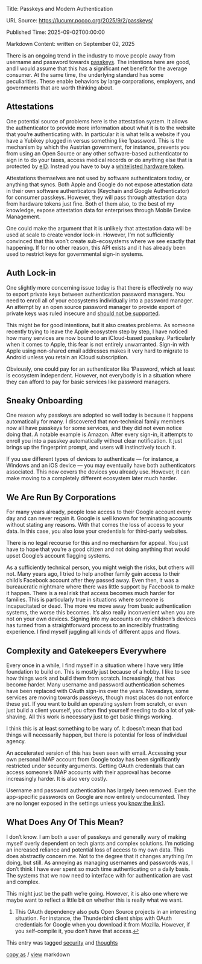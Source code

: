 Title: Passkeys and Modern Authentication

URL Source: https://lucumr.pocoo.org/2025/9/2/passkeys/

Published Time: 2025-09-02T00:00:00

Markdown Content:
written on September 02, 2025

There is an ongoing trend in the industry to move people away from username and password towards [passkeys](https://en.wikipedia.org/wiki/WebAuthn). The intentions here are good, and I would assume that this has a significant net benefit for the average consumer. At the same time, the underlying standard has some peculiarities. These enable behaviors by large corporations, employers, and governments that are worth thinking about.

Attestations
------------

One potential source of problems here is the attestation system. It allows the authenticator to provide more information about what it is to the website that you’re authenticating with. In particular it is what tells a website if you have a Yubikey plugged in versus something like 1password. This is the mechanism by which the Austrian government, for instance, prevents you from using an Open Source or any other software-based authenticator to sign in to do your taxes, access medical records or do anything else that is protected by [eID](https://en.wikipedia.org/wiki/Electronic_identification). Instead you have to buy a [whitelisted hardware token](https://www.id-austria.gv.at/de/hilfe/hilfe-zu-ida/authentifizierungsfaktoren#header-welche_fido_sicherheitsschlussel_sind_mit_id_austria_kompatibel_und_wo_sind_sie_erhaltlich-qbvpmo).

Attestations themselves are not used by software authenticators today, or anything that syncs. Both Apple and Google do not expose attestation data in their own software authenticators (Keychain and Google Authenticator) for consumer passkeys. However, they will pass through attestation data from hardware tokens just fine. Both of them also, to the best of my knowledge, expose attestation data for enterprises through Mobile Device Management.

One could make the argument that it is unlikely that attestation data will be used at scale to create vendor lock-in. However, I’m not sufficiently convinced that this won’t create sub-ecosystems where we see exactly that happening. If for no other reason, this API exists and it has already been used to restrict keys for governmental sign-in systems.

Auth Lock-in
------------

One slightly more concerning issue today is that there is effectively no way to export private keys between authentication password managers. You need to enroll all of your ecosystems individually into a password manager. An attempt by an open source password manager to provide export of private keys was ruled insecure and [should not be supported](https://github.com/keepassxreboot/keepassxc/issues/10407#issuecomment-1994299617).

This might be for good intentions, but it also creates problems. As someone recently trying to leave the Apple ecosystem step by step, I have noticed how many services are now bound to an iCloud-based passkey. Particularly when it comes to Apple, this fear is not entirely unwarranted. Sign-in with Apple using non-shared email addresses makes it very hard to migrate to Android unless you retain an iCloud subscription.

Obviously, one could pay for an authenticator like 1Password, which at least is ecosystem independent. However, not everybody is in a situation where they can afford to pay for basic services like password managers.

Sneaky Onboarding
-----------------

One reason why passkeys are adopted so well today is because it happens automatically for many. I discovered that non-technical family members now all have passkeys for some services, and they did not even notice doing that. A notable example is Amazon. After every sign-in, it attempts to enroll you into a passkey automatically without clear notification. It just brings up the fingerprint prompt, and users will instinctively touch it.

If you use different types of devices to authenticate — for instance, a Windows and an iOS device — you may eventually have both authenticators associated. This now covers the devices you already use. However, it can make moving to a completely different ecosystem later much harder.

We Are Run By Corporations
--------------------------

For many years already, people lose access to their Google account every day and can never regain it. Google is well known for terminating accounts without stating any reasons. With that comes the loss of access to your data. In this case, you also lose your credentials for third-party websites.

There is no legal recourse for this and no mechanism for appeal. You just have to hope that you’re a good citizen and not doing anything that would upset Google’s account flagging systems.

As a sufficiently technical person, you might weigh the risks, but others will not. Many years ago, I tried to help another family gain access to their child’s Facebook account after they passed away. Even then, it was a bureaucratic nightmare where there was little support by Facebook to make it happen. There is a real risk that access becomes much harder for families. This is particularly true in situations where someone is incapacitated or dead. The more we move away from basic authentication systems, the worse this becomes. It’s also really inconvenient when you are not on your own devices. Signing into my accounts on my children’s devices has turned from a straightforward process to an incredibly frustrating experience. I find myself juggling all kinds of different apps and flows.

Complexity and Gatekeepers Everywhere
-------------------------------------

Every once in a while, I find myself in a situation where I have very little foundation to build on. This is mostly just because of a hobby. I like to see how things work and build them from scratch. Increasingly, that has become harder. Many username and password authentication schemes have been replaced with OAuth sign-ins over the years. Nowadays, some services are moving towards passkeys, though most places do not enforce these yet. If you want to build an operating system from scratch, or even just build a client yourself, you often find yourself needing to do a lot of yak-shaving. All this work is necessary just to get basic things working.

I think this is at least something to be wary of. It doesn’t mean that bad things will necessarily happen, but there is potential for loss of individual agency.

An accelerated version of this has been seen with email. Accessing your own personal IMAP account from Google today has been significantly restricted under security arguments. Getting OAuth credentials that can access someone’s IMAP accounts with their approval has become increasingly harder. It is also very costly.

Username and password authentication has largely been removed. Even the app-specific passwords on Google are now entirely undocumented. They are no longer exposed in the settings unless you [know the link](https://myaccount.google.com/apppasswords)[1](https://lucumr.pocoo.org/2025/9/2/passkeys/#fn-1).

What Does Any Of This Mean?
---------------------------

I don’t know. I am both a user of passkeys and generally wary of making myself overly dependent on tech giants and complex solutions. I’m noticing an increased reliance and potential loss of access to my own data. This does abstractly concern me. Not to the degree that it changes anything I’m doing, but still. As annoying as managing usernames and passwords was, I don’t think I have ever spent so much time authenticating on a daily basis. The systems that we now need to interface with for authentication are vast and complex.

This might just be the path we’re going. However, it is also one where we maybe want to reflect a little bit on whether this is really what we want.

1.   This OAuth dependency also puts Open Source projects in an interesting situation. For instance, the Thunderbird client ships with OAuth credentials for Google when you download it from Mozilla. However, if you self-compile it, you don’t have that access.[↩](https://lucumr.pocoo.org/2025/9/2/passkeys/#fnref-1)

This entry was tagged [security](https://lucumr.pocoo.org/tags/security/) and [thoughts](https://lucumr.pocoo.org/tags/thoughts/)

[copy as](https://lucumr.pocoo.org/2025/9/2/passkeys.md) / [view](https://lucumr.pocoo.org/2025/9/2/passkeys.md) markdown